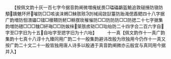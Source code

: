 <!-- { "loadSidebar": true } -->
　　【按佩文韵十灰一百七字今据音韵阐微増瘣蚘畏□瓃礧鸓盔鮠追敦磓捶防镦防頺蹪魋阫抔嗺防□□咳诶涞鶆□鯠胲赅剀祴闿敳獃籉防跆渽偲鼒鳃四十八字据广韵増防恛渨鑘□镭□櫰鞼防魾□輫腜玫槯慛防□□防防防□□防揌二十七字据集韵増防碨□□□騩□紑珻□□防娭梾箂胲痎硙□□珆绐防二十四字合二百六字自字至□字旧为十五自咍字至揌字旧为十六咍】
　　十一真【佩文韵作十一真广韵集韵十七真十八谆十九臻同用广韵二十一殷集韵避讳改殷为欣独用今仍作十一真又按广韵二十文二十一殷皆独用唐人诗多以殷通于真音韵阐微亦云殷宜与真同用今据并入】
